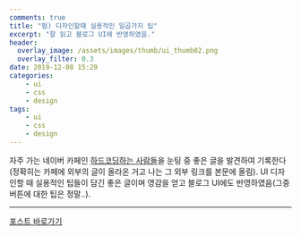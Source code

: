 ```yaml
---
comments: true
title: "펌) 디자인할때 실용적인 일곱가지 팁"
excerpt: "잘 읽고 블로그 UI에 반영하였음."
header:
  overlay_image: /assets/images/thumb/ui_thumb02.png
  overlay_filter: 0.3
date: 2019-12-08 15:29
categories:
    - ui
    - css
    - design
tags:
    - ui
    - css
    - design
---
```

자주 가는 네이버 카페인 <a href="https://cafe.naver.com/hacosa" target="_blank" title="새창열림" class="bu-link2">하드코딩하는 사람들</a>을 눈팅 중 좋은 글을 발견하여 기록한다(정확히는 카페에 외부의 글이 올라온 거고 나는 그 외부 링크를 본문에 올림). UI 디자인할 때 실용적인 팁들이 담긴 좋은 글이며 영감을 얻고 블로그 UI에도 반영하였음(그중 버튼에 대한 팁은 정말..).

<hr>

<div class="align--center">
    <a href="https://medium.com/@dan_kim/%EB%B2%88%EC%97%AD-%EB%94%94%EC%9E%90%EC%9D%B8%ED%95%A0%EB%95%8C-%EC%8B%A4%EC%9A%A9%EC%A0%81%EC%9D%B8-%EC%9D%BC%EA%B3%B1%EA%B0%80%EC%A7%80-%ED%8C%81-d60c61329e8b" class="btn--standard type1" target="_blank" title="새창열림">포스트 바로가기</a>
</div>


